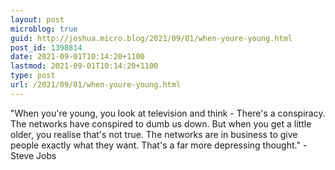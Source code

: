 ```yaml
---
layout: post
microblog: true
guid: http://joshua.micro.blog/2021/09/01/when-youre-young.html
post_id: 1398814
date: 2021-09-01T10:14:20+1100
lastmod: 2021-09-01T10:14:20+1100
type: post
url: /2021/09/01/when-youre-young.html
---
```

"When you're young, you look at television and think - There's a conspiracy. The networks have conspired to dumb us down. But when you get a little older, you realise that's not true. The networks are in business to give people exactly what they want. That's a far more depressing thought." - Steve Jobs
